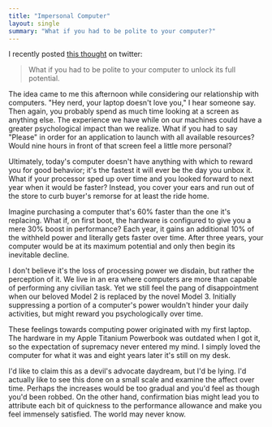 ```yaml
---
title: "Impersonal Computer"
layout: single
summary: "What if you had to be polite to your computer?"
---
```

I recently posted [this thought](https://twitter.com/#!/beardog/status/26008471488958464) on twitter:

> What if you had to be polite to your computer to unlock its full potential.

The idea came to me this afternoon while considering our relationship with computers. "Hey nerd, your laptop doesn't love you," I hear someone say. Then again, you probably spend as much time looking at a screen as anything else. The experience we have while on our machines could have a greater psychological impact than we realize. What if you had to say "Please" in order for an application to launch with all available resources? Would nine hours in front of that screen feel a little more personal?

Ultimately, today's computer doesn't have anything with which to reward you for good behavior; it's the fastest it will ever be the day you unbox it. What if your processor sped up over time and you looked forward to next year when it would be faster? Instead, you cover your ears and run out of the store to curb buyer's remorse for at least the ride home.

Imagine purchasing a computer that's 60% faster than the one it's replacing. What if, on first boot, the hardware is configured to give you a mere 30% boost in performance? Each year, it gains an additional 10% of the withheld power and literally gets faster over time. After three years, your computer would be at its maximum potential and only then begin its inevitable decline.

I don't believe it's the loss of processing power we disdain, but rather the perception of it. We live in an era where computers are more than capable of performing any civilian task. Yet we still feel the pang of disappointment when our beloved Model 2 is replaced by the novel Model 3. Initially suppressing a portion of a computer's power wouldn't hinder your daily activities, but might reward you psychologically over time.

These feelings towards computing power originated with my first laptop. The hardware in my Apple Titanium Powerbook was outdated when I got it, so the expectation of supremacy never entered my mind. I simply loved the computer for what it was and eight years later it's still on my desk.

I'd like to claim this as a devil's advocate daydream, but I'd be lying. I'd actually like to see this done on a small scale and examine the affect over time. Perhaps the increases would be too gradual and you'd feel as though you'd been robbed. On the other hand, confirmation bias might lead you to attribute each bit of quickness to the performance allowance and make you feel immensely satisfied. The world may never know.